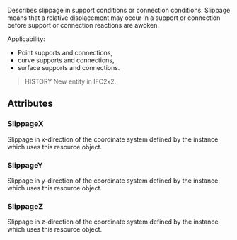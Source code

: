 Describes slippage in support conditions or connection conditions. Slippage means that a relative displacement may occur in a support or connection before support or connection reactions are awoken.

<!-- end of short definition -->


Applicability:

* Point supports and connections,
* curve supports and connections,
* surface supports and connections.

> HISTORY New entity in IFC2x2.

## Attributes

### SlippageX
Slippage in x-direction of the coordinate system defined by the instance which uses this resource object.

### SlippageY
Slippage in y-direction of the coordinate system defined by the instance which uses this resource object.

### SlippageZ
Slippage in z-direction of the coordinate system defined by the instance which uses this resource object.
